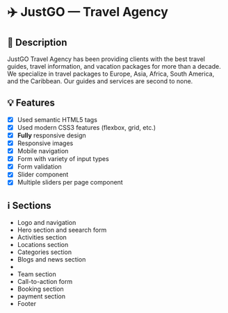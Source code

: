 # ✈️ JustGO — Travel Agency


## 📝 Description

JustGO Travel Agency has been providing clients with the best travel guides, travel information, and vacation packages for more than a decade. We specialize in travel packages to Europe, Asia, Africa, South America, and the Caribbean. Our guides and services are second to none.

## 💡 Features

- [x] Used semantic HTML5 tags
- [x] Used modern CSS3 features (flexbox, grid, etc.)
- [x] **Fully** responsive design
- [x] Responsive images
- [x] Mobile navigation
- [x] Form with variety of input types
- [x] Form validation
- [x] Slider component
- [x] Multiple sliders per page component

## ℹ️ Sections

- Logo and navigation
- Hero section and seearch form
- Activities section
- Locations section
- Categories section
- Blogs and news section
-  
- Team section
- Call-to-action form
- Booking section
- payment section
- Footer

